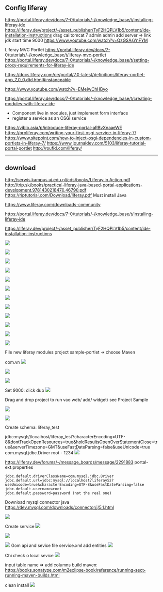 ## Config liferay

https://portal.liferay.dev/docs/7-0/tutorials/-/knowledge_base/t/installing-liferay-ide
https://liferay.dev/project/-/asset_publisher/TyF2HQPLV1b5/content/ide-installation-instructions
drag
cai tomcat 7 admin admin
add server => link jdk
start time 9000
https://www.youtube.com/watch?v=QzGSAsYnFYM

Liferay MVC Portlet
https://portal.liferay.dev/docs/7-0/tutorials/-/knowledge_base/t/liferay-mvc-portlet
https://portal.liferay.dev/docs/7-0/tutorials/-/knowledge_base/t/setting-proxy-requirements-for-liferay-ide

https://docs.liferay.com/ce/portal/7.0-latest/definitions/liferay-portlet-app_7_0_0.dtd.html#instanceable

https://www.youtube.com/watch?v=EMeIwChHByo

https://portal.liferay.dev/docs/7-0/tutorials/-/knowledge_base/t/creating-modules-with-liferay-ide

- Component live in modules, just implement form interface
- register a service as an OSGi service

https://viblo.asia/p/introduce-liferay-portal-aRBvXnaaeWE
https://proliferay.com/writing-your-first-osgi-service-in-liferay-7/
https://www.sitepoint.com/how-to-inject-osgi-dependencies-in-custom-portlets-in-liferay-7/
https://www.journaldev.com/5103/liferay-tutorial-portal-portlet
http://roufid.com/liferay/

---

## download

http://serwis.kampus.uj.edu.pl/cds/books/Liferay.in.Action.pdf
http://trip.sk/books/practical-liferay-java-based-portal-applications-development.9781430218470.46790.pdf
https://riptutorial.com/Download/liferay.pdf
Must install Java

https://www.liferay.com/downloads-community

https://portal.liferay.dev/docs/7-0/tutorials/-/knowledge_base/t/installing-liferay-ide

https://liferay.dev/project/-/asset_publisher/TyF2HQPLV1b5/content/ide-installation-instructions

![](../../root/img/2019-12-09-20-27-10.png)

![](../../root/img/2019-12-09-20-30-14.png)

![](../../root/img/2019-12-09-20-39-02.png)

![](../../root/img/2019-12-09-20-39-28.png)

![](../../root/img/2019-12-09-20-40-12.png)

![](../../root/img/2019-12-09-20-40-38.png)

![](../../root/img/2019-12-09-20-40-53.png)

![](../../root/img/2019-12-09-20-42-14.png)

![](../../root/img/2019-12-09-20-42-34.png)

![](../../root/img/2019-12-09-20-43-02.png)

![](../../root/img/2019-12-09-20-43-56.png)

![](../../root/img/2019-12-09-20-44-22.png)

File new liferay modules project
sample-portlet -> choose Maven

com.vn
![](../../root/img/2019-12-09-20-45-23.png)

![](../../root/img/2019-12-09-20-48-20.png)

![](../../root/img/2019-12-09-20-51-15.png)

Set 9000: click dup
![](../../root/img/2019-12-09-20-52-19.png)

Drag and drop project to run
vao web/ add/ widget/ see Project Sample

![](../../root/img/2019-12-09-21-00-04.png)

![](../../root/img/2019-12-09-21-00-29.png)

Create schema: liferay_test

jdbc:mysql://localhost/liferay_test?characterEncoding=UTF-8&dontTrackOpenResources=true&holdResultsOpenOverStatementClose=true&serverTimezone=GMT&useFastDateParsing=false&useUnicode=true
com.mysql.jdbc.Driver
root - 1234
![](../../root/img/2019-12-09-21-14-38.png)

https://liferay.dev/forums/-/message_boards/message/2291883
portal-ext.properties

```.properties
jdbc.default.driverClassName=com.mysql.jdbc.Driver
jdbc.default.url=jdbc:mysql://localhost/liferay52?useUnicode=true&characterEncoding=UTF-8&useFastDateParsing=false
jdbc.default.username=root
jdbc.default.password=password (not the real one)
```

Download mysql connector java
https://dev.mysql.com/downloads/connector/j/5.1.html

![](../../root/img/2019-12-09-22-40-59.png)

Create service
![](../../root/img/2019-12-09-22-56-18.png)

![](../../root/img/2019-12-09-22-58-46.png)

![](../../root/img/2019-12-09-22-58-57.png)
Gom api and sevice
file service.xml add entities
![](../../root/img/2019-12-09-23-03-53.png)

Chi check o local sevice
![](../../root/img/2019-12-09-23-06-56.png)

input table name => add columns
build maven: https://books.sonatype.com/m2eclipse-book/reference/running-sect-running-maven-builds.html

clean install
![](../../root/img/2019-12-09-23-10-57.png)

